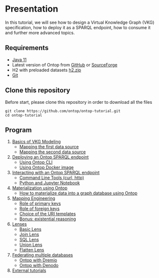 # Presentation

In this tutorial, we will see how to design a Virtual Knowledge Graph (VKG) specification, how to deploy it as a SPARQL endpoint, how to consume it and further more advanced topics.

## Requirements

- [Java 11](http://www.oracle.com/technetwork/java/javase/downloads/index.html)
- Latest version of Ontop from [GitHub](https://github.com/ontop/ontop/releases) or [SourceForge](https://sourceforge.net/projects/ontop4obda/files/)
- H2 with preloaded datasets [h2.zip](h2.zip)
- [Git](https://git-scm.com/)

## Clone this repository

Before start, please clone this repository in order to download all the files

```console
git clone https://github.com/ontop/ontop-tutorial.git
cd ontop-tutorial
```

## Program

1. [Basics of VKG Modeling](basic/setup.md)
   - [Mapping the first data source](basic/university-1.md)
   - [Mapping the second data source](basic/university-2.md)
2. [Deploying an Ontop SPARQL endpoint](endpoint)
   - [Using Ontop CLI](endpoint/endpoint-cli.md)
   - [Using Ontop Docker image](endpoint/endpoint-docker.md)
3. [Interacting with an Ontop SPARQL endpoint](interact/cli.md)
   - [Command Line Tools (curl, http)](interact/cli.md)
   - [Python and Jupyter Notebook](interact/jupyter.md)
4. [Materialization using Ontop](materialization/materialization.md)
   - [How to materialize data into a graph database using Ontop](materialization/materialization.md)
5. [Mapping Engineering](mapping)
   - [Role of primary keys](mapping/primary-keys.md)
   - [Role of foreign keys](mapping/foreign-keys.md)
   - [Choice of the URI templates](mapping/uri-templates.md)
   - [Bonus: existential reasoning](mapping/existential.md)
6. [Lenses](lenses)
   - [Basic Lens](lenses/basic-lens.md)
   - [Join Lens](lenses/join-lens.md)
   - [SQL Lens](lenses/sql-lens.md)
   - [Union Lens](lenses/union-lens.md)
   - [Flatten Lens](lenses/flatten-lens.md)
7. [Federating multiple databases](federation)
   - [Ontop with Dremio](federation/dremio/README.md)
   - [Ontop with Denodo](federation/denodo/README.md)
8. [External tutorials](external-tutorials)
